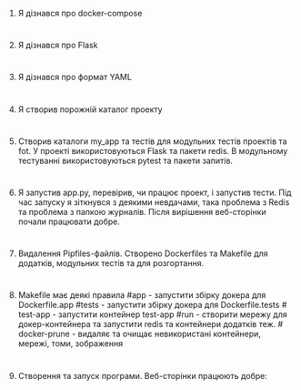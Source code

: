 1. Я дізнався про docker-compose
#
2. Я дізнався про Flask
#
3. Я дізнався про формат YAML
#
4. Я створив порожній каталог проекту
#
5. Створив каталоги my_app та тестів для модульних тестів проектів та fot. У проекті використовуються Flask та пакети redis. В модульному тестуванні використовуються pytest та 
пакети запитів.
#
6. Я запустив app.py, перевірив, чи працює проект, і запустив тести. Під час запуску я зіткнувся з деякими невдачами, така проблема з Redis та проблема з папкою журналів. Після 
вирішення веб-сторінки почали працювати добре.
#
7. Видалення Pipfiles-файлів. Створено Dockerfiles та Makefile для додатків, модульних тестів та для розгортання.
#
8. Makefile має деякі правила #app - запустити збірку докера для Dockerfile.app #tests - запустити збірку докера для Dockerfile.tests # test-app - запустити контейнер test-app 
#run - створити мережу для докер-контейнера та запустити redis та контейнери додатків теж. # docker-prune - видаляє та очищає невикористані контейнери, мережі, томи, зображення
#
9. Створення та запуск програми. Веб-сторінки працюють добре:

